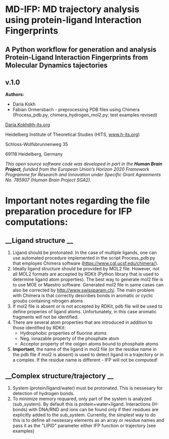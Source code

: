 # MD-IFP: MD trajectory analysis using protein-ligand Interaction Fingerprints
## A Python workflow for generation and analysis Protein-Ligand Interaction Fingerprints from Molecular Dynamics tajectories
## v.1.0

__Authors:__

* Daria Kokh
* Fabian Ormersbach - preprocessing PDB files using Chimera (Process_pdb.py, chimera_hydrogen_mol2.py; test examples revised) 


Daria.Kokh@h-its.org

Heidelberg Institute of Theoretical Studies (HITS, www.h-its.org)

Schloss-Wolfsbrunnenweg 35

69118 Heidelberg, Germany
    

*This open source software code was developed in part in the __Human Brain Project__, funded from the European Union’s Horizon 2020 Framework Programme for Research and Innovation under Specific Grant Agreements  No. 785907 (Human Brain Project  SGA2).*


# __Important notes regarding the file preparation procedure for IFP computations:__

## __Ligand structure __
  1. Ligand should be protonated. In the case of multiple ligands, one can use automated procedure implemented in the script Process_pdb.py that employes Chimera software (https://www.cgl.ucsf.edu/chimera/). 
  2. Ideally ligand structure should be provided by MOL2 file. However, not all MOL2 formats are accepted by RDKit (Python library that is used to determine ligand atom  properties). The best way to generate mol2 file is to use MOE or Maestro software. Generated mol2 file in same cases can also be corrected by http://www.swissparam.ch/. The main problem with Chimera is that correctly describes bonds in aromatic or cyclic groubs containing nitrogen atoms
  3. If mol2 file is absent or is not accepted by RDKit, pdb file will be used to define properies of ligand atoms. Unfortunately, in this case aromatic fragments will not be identified.
  4. There are several atom properties that are introduced in addition to those identified by RDKit:
      - Hydrophobic properties of fluorine atoms
      -  Neg. ionazable property of the phosphate atom
      -  Acceptor property of the oxigen atoms bound to phosphate atoms
  5. __Important__, the name of the ligand in mol2 file (or the residue name in the pdb file if mol2 is absent) is used to detect ligand in a trajectory or in a complex. If the residue name is different - IFP will not be computed!
  
 ## __Complex structure/trajectory __
   1. System (protein/ligand/water) must be protonated. This is nessesary for detection of hydrogen bonds.
   2. To minimize memory requared, only part of the system is analyzed (sub_system). By default this is protein+water+ligand. Interactions (H-bonds) with DNA/RND and ions can be found only if their residues are explicitly added to the sub_system. Currently, the simplest way to do this is to define all nessesary elements as an array or residue names and pass it as the "LIPID" parameter either IFP function or  trajectory (see examples)
   


